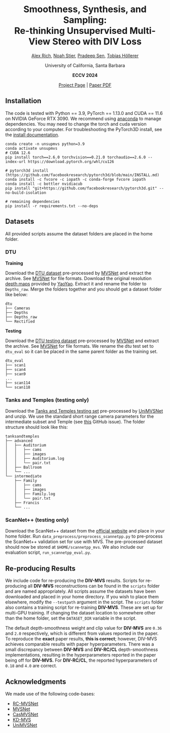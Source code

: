 <div align="center">
<h1 align="center">Smoothness, Synthesis, and Sampling:<br>Re-thinking Unsupervised Multi-View Stereo with DIV Loss</h1>
<p>
    <a href="https://alexrich021.github.io">Alex Rich</a>, <a href="https://noahstier.github.io">Noah Stier</a>, <a href="https://web.ece.ucsb.edu/~psen/">Pradeep Sen</a>, <a href="https://sites.cs.ucsb.edu/~holl">Tobias H&ouml;llerer</a>
</p>
<p>University of California, Santa Barbara</p>
<p align="center">
    <strong>ECCV 2024</strong>
</p>
<p>
    <a href="https://alexrich021.github.io/div-loss/">Project Page</a> | <a href="https://www.ecva.net/papers/eccv_2024/papers_ECCV/papers/08045.pdf">Paper PDF</a>
</p>
</div>

## Installation

The code is tested with Python == 3.9, PyTorch == 1.13.0 and CUDA == 11.6 on NVIDIA GeForce RTX 3090.
We recommend using [anaconda](https://www.anaconda.com/) to manage dependencies.
You may need to change the torch and cuda version according to your computer.
For troubleshooting the PyTorch3D install, see the [install documentation](https://github.com/facebookresearch/pytorch3d/blob/main/INSTALL.md).
```
conda create -n unsupmvs python=3.9
conda activate unsupmvs
# CUDA 12.6
pip install torch==2.6.0 torchvision==0.21.0 torchaudio==2.6.0 --index-url https://download.pytorch.org/whl/cu126

# pytorch3d install (https://github.com/facebookresearch/pytorch3d/blob/main/INSTALL.md)
conda install -c fvcore -c iopath -c conda-forge fvcore iopath
conda install -c bottler nvidiacub
pip install "git+https://github.com/facebookresearch/pytorch3d.git" --no-build-isolation

# remaining dependencies
pip install -r requirements.txt --no-deps
```

## Datasets

All provided scripts assume the dataset folders are placed in the home folder.

### DTU
**Training**

Download the [DTU dataset](https://drive.google.com/file/d/1eDjh-_bxKKnEuz5h-HXS7EDJn59clx6V/view) pre-processed by [MVSNet](https://github.com/YoYo000/MVSNet) and extract the archive. 
See [MVSNet](https://github.com/YoYo000/MVSNet) for file formats.
Download the original resolution [depth maps](https://drive.google.com/open?id=1LVy8tsWajG3uPTCYPSxDvVXFCdIYXaS-) provided by [YaoYao](https://github.com/YoYo000/MVSNet/issues/106). Extract it and rename the folder to `Depths_raw`.
Merge the folders together and you should get a dataset folder like below:

```
dtu
├── Cameras
├── Depths
├── Depths_raw
└── Rectified
```

**Testing**

Download the [DTU testing dataset](https://drive.google.com/file/d/135oKPefcPTsdtLRzoDAQtPpHuoIrpRI_/view) pre-processed by [MVSNet](https://github.com/YoYo000/MVSNet) and extract the archive.
See [MVSNet](https://github.com/YoYo000/MVSNet) for file formats.
We rename the dtu test set to `dtu_eval` so it can be placed in the same parent folder as the training set.

```
dtu_eval
├── scan1
├── scan4
├── scan9
...
├── scan114
└── scan118
```

### Tanks and Temples (testing only)

Download the [Tanks and Temples testing set](https://drive.google.com/file/d/1YArOJaX9WVLJh4757uE8AEREYkgszrCo/view) pre-processed by [UniMVSNet](https://github.com/prstrive/UniMVSNet) and unzip.
We use the standard short range camera parameters for the intermediate subset and Temple (see [this](https://github.com/YoYo000/MVSNet/issues/14) GitHub issue).
The folder structure should look like this:

```
tanksandtemples
├── advanced
│   ├── Auditorium
│   │   ├── cams
│   │   ├── images
│   │   ├── Auditorium.log
│   │   └── pair.txt
│   ├── Ballroom
│   └── ...
└── intermediate
    ├── Family
    │   ├── cams
    │   ├── images
    │   ├── Family.log
    │   └── pair.txt
    ├── Francis
    └── ...
```

### ScanNet++ (testing only)

Download the ScanNet++ dataset from the [official website](https://kaldir.vc.in.tum.de/scannetpp/) and place in your home folder.
Run `data_preprocess/preprocess_scannetpp.py` to pre-process the ScanNet++ validation set for use with MVS.
The pre-processed dataset should now be stored at `$HOME/scannetpp_mvs`.
We also include our evaluation script, `run_scannetpp_eval.py`.

## Re-producing Results

We include code for re-producing the **DIV-MVS** results.
Scripts for re-producing all **DIV-MVS** reconstructions can be found in the `scripts` folder and are named appropriately.
All scripts assume the datasets have been downloaded and placed in your home directory.
If you wish to place them elsewhere, modify the `--testpath` argument in the script.
The `scripts` folder also contains a training script for re-training **DIV-MVS**. These are set up for multi-GPU training.
If changing the dataset location to somewhere other than the home folder, set the `DATASET_DIR` variable in the script.

The default depth-smoothness weight and clip value for **DIV-MVS** are `0.36` and `2.0` respectively, which is different from values reported in the paper. To reproduce the **exact** paper results, **this is correct**; however, DIV-MVS achieves comparable results with paper hyperparameters. There was a small discrepancy between **DIV-MVS** and **DIV-RC/CL** depth-smoothness implementations, resulting in the hyperparameters reported in the paper being off for **DIV-MVS.** For **DIV-RC/CL**, the reported hyperparameters of `0.18` and `4.0` are correct.

## Acknowledgments

We made use of the following code-bases:

* [RC-MVSNet](https://github.com/Boese0601/RC-MVSNet)
* [MVSNet](https://github.com/YoYo000/MVSNet)
* [CasMVSNet](https://github.com/alibaba/cascade-stereo/tree/master/CasMVSNet)
* [KD-MVS](https://github.com/megvii-research/KD-MVS)
* [UniMVSNet](https://github.com/prstrive/UniMVSNet)
